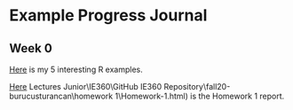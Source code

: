 # Example Progress Journal

## Week 0

[Here](files/example_homework_0.html) is my 5 interesting R examples.

[Here](D:\Lectures\(2020-2021) Lectures Junior\IE360\GitHub IE360 Repository\fall20-burucusturancan\homework 1\Homework-1.html) is the Homework 1 report.